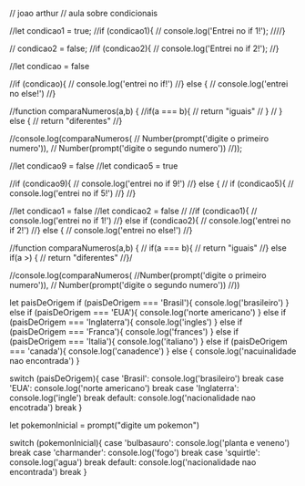 // joao arthur
// aula sobre condicionais

//let condicao1 = true;
//if (condicao1){
   // console.log('Entrei no if 1!');
////}

// condicao2 = false;
//if (condicao2){
   // console.log('Entrei no if 2!');
//}


//let condicao = false 

//if (condicao){
  //  console.log('entrei no if!')
//} else {
 //   console.log('entrei no else!')
//}

//function comparaNumeros(a,b) {
    //if(a === b){
   //    return "iguais"
   // }
   // } else {
   // return "diferentes"
//}

//console.log(comparaNumeros(
//    Number(prompt('digite o primeiro numero')),
 //   Number(prompt('digite o segundo numero'))
//));

//let condicao9 = false 
//let condicao5 = true

//if (condicao9){
  //  console.log('entrei no if 9!')
//} else {
  //  if (condicao5){
       //  console.log('entrei no if 5!')
    //}
//}



//let condicao1 = false
//let condicao2 = false 
//
//if (condicao1){
  //  console.log('entrei no if 1!')
//} else if (condicao2){
  //  console.log('entrei no if 2!')
//} else {
  //  console.log('entrei no else!')
//}





//function comparaNumeros(a,b) {
   // if(a === b){
      // return "iguais"
    //} else if(a >) {
  //  return "diferentes"
//}/

//console.log(comparaNumeros(
    //Number(prompt('digite o primeiro numero')),
  //  Number(prompt('digite o segundo numero'))
//))



let paisDeOrigem
if (paisDeOrigem === 'Brasil'){
    console.log('brasileiro')
} else if (paisDeOrigem === 'EUA'){
    console.log('norte americano')
}  else if (paisDeOrigem === 'Inglaterra'){
    console.log('ingles')
} else if (paisDeOrigem === 'Franca'){
    console.log('frances')
} else if (paisDeOrigem === 'Italia'){
    console.log('italiano')
} else if (paisDeOrigem === 'canada'){
    console.log('canadence')
} else {
    console.log('nacuinalidade nao encontrada')
}


switch (paisDeOrigem){
    case 'Brasil':
        console.log('brasileiro')
        break
    case 'EUA':
        console.log('norte americano')
        break
    case 'Inglaterra':
        console.log('ingle')
        break 
    default:
        console.log('nacionalidade nao encotrada')
        break
}

let pokemonInicial = prompt("digite um pokemon")


switch (pokemonInicial){
    case 'bulbasauro':
        console.log('planta e veneno')
        break
    case 'charmander':
        console.log('fogo')
        break
    case 'squirtle':
        console.log('agua')
        break 
    default:
        console.log('nacionalidade nao encontrada')
        break
}
